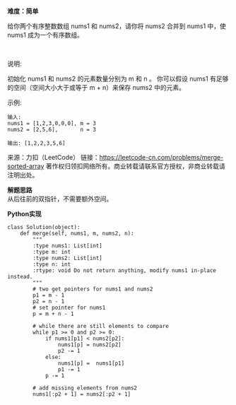 **难度：简单**   

给你两个有序整数数组 nums1 和 nums2，请你将 nums2 合并到 nums1 中，使 nums1 成为一个有序数组。

 

说明:

初始化 nums1 和 nums2 的元素数量分别为 m 和 n 。
你可以假设 nums1 有足够的空间（空间大小大于或等于 m + n）来保存 nums2 中的元素。
 

示例:
```
输入:
nums1 = [1,2,3,0,0,0], m = 3
nums2 = [2,5,6],       n = 3

输出: [1,2,2,3,5,6]
```
来源：力扣（LeetCode）
链接：https://leetcode-cn.com/problems/merge-sorted-array
著作权归领扣网络所有。商业转载请联系官方授权，非商业转载请注明出处。    

**解题思路**   
从后往前的双指针，不需要额外空间。    

**Python实现**   

```
class Solution(object):
    def merge(self, nums1, m, nums2, n):
        """
        :type nums1: List[int]
        :type m: int
        :type nums2: List[int]
        :type n: int
        :rtype: void Do not return anything, modify nums1 in-place instead.
        """
        # two get pointers for nums1 and nums2
        p1 = m - 1
        p2 = n - 1
        # set pointer for nums1
        p = m + n - 1
        
        # while there are still elements to compare
        while p1 >= 0 and p2 >= 0:
            if nums1[p1] < nums2[p2]:
                nums1[p] = nums2[p2]
                p2 -= 1
            else:
                nums1[p] =  nums1[p1]
                p1 -= 1
            p -= 1
        
        # add missing elements from nums2
        nums1[:p2 + 1] = nums2[:p2 + 1]
```